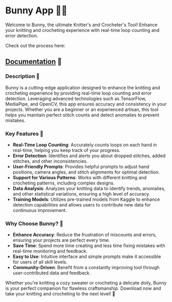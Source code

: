 
# Bunny App 🌲🐰

Welcome to Bunny, the ultimate Knitter's and Crocheter's Tool! Enhance your knitting and crocheting experience with real-time loop counting and error detection.

Check out the process here:
## [Documentation](https://github.com/aimeelramirez/Bunny/wiki/Introduction) 📖

### Description 📜
Bunny is a cutting-edge application designed to enhance the knitting and crocheting experience by providing real-time loop counting and error detection. Leveraging advanced technologies such as TensorFlow, MediaPipe, and OpenCV, this app ensures accuracy and consistency in your projects. Whether you are a beginner or an experienced artisan, this tool helps you maintain perfect stitch counts and detect anomalies to prevent mistakes.

### Key Features 🌟

- **Real-Time Loop Counting**: Accurately counts loops on each hand in real-time, helping you keep track of your progress.
- **Error Detection**: Identifies and alerts you about dropped stitches, added stitches, and other inconsistencies.
- **User-Friendly Prompts**: Provides helpful prompts to adjust hand positions, camera angles, and stitch alignments for optimal detection.
- **Support for Various Patterns**: Works with different knitting and crocheting patterns, including complex designs.
- **Data Analysis**: Analyzes your knitting data to identify trends, anomalies, and other statistical variations, ensuring a high level of accuracy.
- **Training Models**: Utilizes pre-trained models from Kaggle to enhance detection capabilities and allows users to contribute new data for continuous improvement.

### Why Choose Bunny? 🤔

- **Enhance Accuracy**: Reduce the frustration of miscounts and errors, ensuring your projects are perfect every time.
- **Save Time**: Spend more time creating and less time fixing mistakes with real-time monitoring and feedback.
- **Easy to Use**: Intuitive interface and simple prompts make it accessible for users of all skill levels.
- **Community-Driven**: Benefit from a constantly improving tool through user-contributed data and feedback.

Whether you're knitting a cozy sweater or crocheting a delicate doily, Bunny is your perfect companion for flawless craftsmanship. Download now and take your knitting and crocheting to the next level! 🚀
